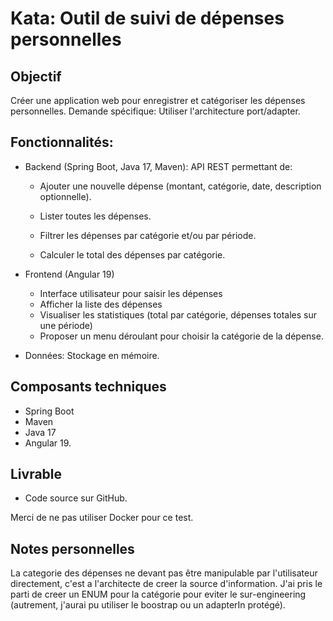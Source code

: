 # Kata: Outil de suivi de dépenses personnelles
## Objectif
Créer une application web pour enregistrer et catégoriser les dépenses personnelles.
Demande spécifique: Utiliser l'architecture port/adapter.
## Fonctionnalités:
- Backend (Spring Boot, Java 17, Maven): API REST permettant de:
  -  Ajouter une nouvelle dépense (montant, catégorie, date, description
  optionnelle).
 
  - Lister toutes les dépenses.
  - Filtrer les dépenses par catégorie et/ou par période.
  - Calculer le total des dépenses par catégorie.

- Frontend (Angular 19) 
  - Interface utilisateur pour saisir les dépenses
  - Afficher la liste des dépenses
  - Visualiser les statistiques (total par catégorie, dépenses
    totales sur une période)
  - Proposer un menu déroulant pour choisir la catégorie de
    la dépense. 

- Données: Stockage en mémoire.

## Composants techniques
- Spring Boot
- Maven
- Java 17
- Angular 19. 

## Livrable
- Code source sur GitHub.

Merci de ne pas utiliser Docker pour ce test.

## Notes personnelles
La categorie des dépenses ne devant pas être manipulable par l'utilisateur directement, c'est a l'architecte de creer la source d'information.
J'ai pris le parti de creer un ENUM pour la catégorie pour eviter le sur-engineering (autrement, j'aurai pu utiliser le boostrap ou un adapterIn protégé).
